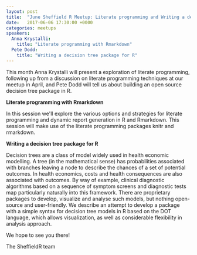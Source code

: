 ```yaml
---
layout: post
title:  "June Sheffield R Meetup: Literate programming and Writing a decision tree package for R"
date:   2017-06-06 17:30:00 +0000
categories: meetups
speakers:
  Anna Krystalli:
    title: "Literate programming with Rmarkdown"
  Pete Dodd:
    title: "Writing a decision tree package for R"
---
```

This month Anna Krystalli will present a exploration of literate programming, following up from a discussion on literate programming techniques at our meetup in April, and Pete Dodd will tell us about building an open source decision tree package in R.

**Literate programming with Rmarkdown**

In this session we'll explore the various options and strategies for literate programming and dynamic report generation in R and Rmarkdown. This session will make use of the literate programming packages knitr and rmarkdown.


**Writing a decision tree package for R**

Decision trees are a class of model widely used in health economic modelling. A tree (in the mathematical sense) has probabilities associated with branches leaving a node to describe the chances of a set of potential outcomes. In health economics, costs and health consequences are also associated with outcomes. By way of example, clinical diagnostic algorithms based on a sequence of symptom screens and diagnostic tests map particularly naturally into this framework. There are proprietary packages to develop, visualize and analyse such models, but nothing open-source and user-friendly. We describe an attempt to develop a package with a simple syntax for decision tree models in R based on the DOT language, which allows visualization, as well as considerable flexibility in analysis approach.

We hope to see you there!

The SheffieldR team
